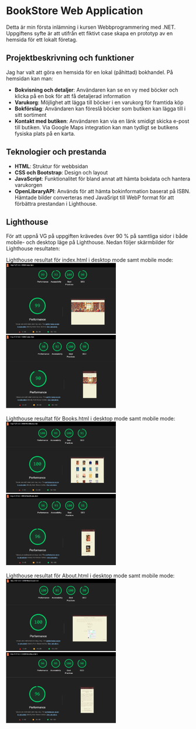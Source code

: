 # BookStore Web Application

Detta är min första inlämning i kursen Webbprogrammering med .NET. Uppgiftens syfte är att utifrån ett fiktivt case skapa en prototyp av en hemsida för ett lokalt företag. 

## Projektbeskrivning och funktioner

Jag har valt att göra en hemsida för en lokal (påhittad) bokhandel. På hemsidan kan man:
* **Bokvisning och detaljer**: Användaren kan se en vy med böcker och klicka på en bok för att få detaljerad information
* **Varukorg**: Möjlighet att lägga till böcker i en varukorg för framtida köp
* **Bokförslag**: Användaren kan föreslå böcker som butiken kan lägga till i sitt sortiment
* **Kontakt med butiken**: Användaren kan via en länk smidigt skicka e-post till butiken. Via Google Maps integration kan man tydligt se butikens fysiska plats på en karta.

## Teknologier och prestanda

* **HTML**: Struktur för webbsidan
* **CSS och Bootstrap**: Design och layout
* **JavaScript**: Funktionalitet för bland annat att hämta bokdata och hantera varukorgen
* **OpenLibraryAPI**: Används för att hämta bokinformation baserat på ISBN. Hämtade bilder converteras med JavaSript till WebP format för att förbättra prestandan i Lighthouse.

## Lighthouse

För att uppnå VG på uppgiften krävedes över 90 % på samtliga sidor i både mobile- och desktop läge på Lighthouse. Nedan följer skärmbilder för Lighthouse resultaten:

Lighthouse resultat för index.html i desktop mode samt mobile mode: </br>
<img src="Lighthouse/indexHtmlDesktop.jpg" alt="Lighhouse result for index.html desktop mode" width="300" > <img src="Lighthouse/indexHtmlMobile.jpg" alt="Lighhouse result for index.html mobile mode" width="300" >
</br></br>
Lighthouse resultat för Books.html i desktop mode samt mobile mode: </br>
<img src="Lighthouse/booksHtmlDesktop.jpg" alt="Lighhouse result for Books.html desktop mode" width="300" > <img src="Lighthouse/booksHtmlMobile.jpg" alt="Lighhouse result for Books.html mobile mode" width="300" >
</br></br>
Lighthouse resultat för About.html i desktop mode samt mobile mode: </br>
<img src="Lighthouse/aboutHtmlDesktop.jpg" alt="Lighhouse result for About.html desktop mode" width="300" > <img src="Lighthouse/aboutHtmlMobile.jpg" alt="Lighhouse result for About.html mobile mode" width="300" >





